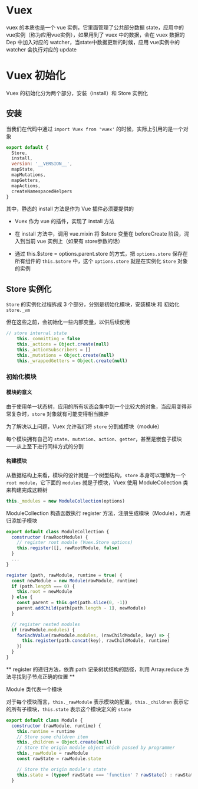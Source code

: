 # Vuex

vuex 的本质也是一个 vue 实例，它里面管理了公共部分数据 state，应用中的 vue实例（称为应用vue实例），如果用到了 vuex 中的数据，会在 vuex 数据的 Dep 中加入对应的 watcher，当state中数据更新的时候，应用 vue实例中的 watcher 会执行对应的  update

# Vuex 初始化

Vuex 的初始化分为两个部分，安装（install）和 Store 实例化

## 安装

当我们在代码中通过 `import Vuex from 'vuex'` 的时候，实际上引用的是一个对象

```js
export default {
  Store,
  install,
  version: '__VERSION__',
  mapState,
  mapMutations,
  mapGetters,
  mapActions,
  createNamespacedHelpers
}
```

其中，静态的 install 方法是作为 Vue 插件必须要提供的

- Vuex 作为 vue 的插件，实现了 install 方法

- 在 install 方法中，调用 vue.mixin 将 \$store 变量在 beforeCreate 阶段，混入到当前 vue 实例上（如果有 store参数的话）

- 通过 this.\$store = options.parent.store 的方式，把 `options.store` 保存在所有组件的 `this.$store` 中，这个 `options.store` 就是在实例化 `Store` 对象的实例

## Store 实例化

 `Store` 的实例化过程拆成 3 个部分，分别是初始化模块，安装模块 和 初始化 `store._vm`

但在这些之前，会初始化一些内部变量，以供后续使用

```js
// store internal state
    this._committing = false
    this._actions = Object.create(null)
    this._actionSubscribers = []
    this._mutations = Object.create(null)
    this._wrappedGetters = Object.create(null)
```

### 初始化模块

#### 模块的意义

由于使用单一状态树，应用的所有状态会集中到一个比较大的对象，当应用变得非常复杂时，`store` 对象就有可能变得相当臃肿

为了解决以上问题，Vuex 允许我们将 `store` 分割成模块（module）

每个模块拥有自己的 `state`、`mutation`、`action`、`getter`，甚至是嵌套子模块——从上至下进行同样方式的分割

#### 构建模块

从数据结构上来看，模块的设计就是一个树型结构，`store` 本身可以理解为一个 `root module`，它下面的 `modules` 就是子模块，Vuex 使用 ModuleCollection 类来构建完成这颗树

```js
this._modules = new ModuleCollection(options)
```

ModuleCollection 构造函数执行 register 方法，注册生成模块（Module），再递归添加子模块

```js
export default class ModuleCollection {
  constructor (rawRootModule) {
    // register root module (Vuex.Store options)
    this.register([], rawRootModule, false)
  }
  ...
}
```

```js
register (path, rawModule, runtime = true) {
  const newModule = new Module(rawModule, runtime)
  if (path.length === 0) {
    this.root = newModule
  } else {
    const parent = this.get(path.slice(0, -1))
    parent.addChild(path[path.length - 1], newModule)
  }

  // register nested modules
  if (rawModule.modules) {
    forEachValue(rawModule.modules, (rawChildModule, key) => {
      this.register(path.concat(key), rawChildModule, runtime)
    })
  }
}
```

** register 的递归方法，依靠 path 记录树状结构的路径，利用 Array.reduce 方法寻找到子节点正确的位置 **

Module 类代表一个模块

对于每个模块而言，`this._rawModule` 表示模块的配置，`this._children` 表示它的所有子模块，`this.state` 表示这个模块定义的 `state`

```js
export default class Module {
  constructor (rawModule, runtime) {
    this.runtime = runtime
    // Store some children item
    this._children = Object.create(null)
    // Store the origin module object which passed by programmer
    this._rawModule = rawModule
    const rawState = rawModule.state

    // Store the origin module's state
    this.state = (typeof rawState === 'function' ? rawState() : rawState) || {}
  }
```





